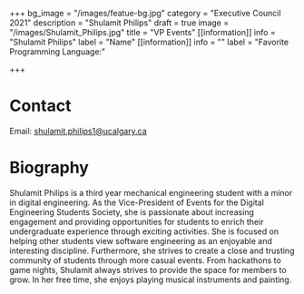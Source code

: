 +++
bg_image = "/images/featue-bg.jpg"
category = "Executive Council 2021"
description = "Shulamit Philips"
draft = true
image = "/images/Shulamit_Philips.jpg"
title = "VP Events"
[[information]]
info = "Shulamit Philips"
label = "Name"
[[information]]
info = ""
label = "Favorite Programming Language:"

+++
# Contact

Email: shulamit.philips1@ucalgary.ca

# Biography

Shulamit Philips is a third year mechanical engineering student with a minor in digital engineering. As the Vice-President of Events for the Digital Engineering Students Society, she is passionate about increasing engagement and providing opportunities for students to enrich their undergraduate experience through exciting activities. She is focused on helping other students view software engineering as an enjoyable and interesting discipline. Furthermore, she strives to create a close and trusting community of students through more casual events. From hackathons to game nights, Shulamit always strives to provide the space for members to grow. In her free time, she enjoys playing musical instruments and painting.